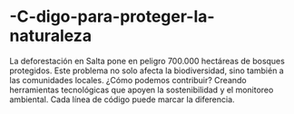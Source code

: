 # -C-digo-para-proteger-la-naturaleza
La deforestación en Salta pone en peligro 700.000 hectáreas de bosques protegidos. Este problema no solo afecta la biodiversidad, sino también a las comunidades locales. ¿Cómo podemos contribuir? Creando herramientas tecnológicas que apoyen la sostenibilidad y el monitoreo ambiental. Cada línea de código puede marcar la diferencia.
